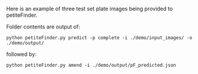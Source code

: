 Here is an example of three test set plate images being provided to petiteFinder.

Folder contents are output of:
```
python petiteFinder.py predict -p complete -i ./demo/input_images/ -o ./demo/output/
```
followed by:
```
python petiteFinder.py amend -i ./demo/output/pF_predicted.json
```



